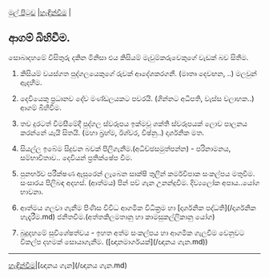 [මුල් පිටුව](/index.md) |[හැඳින්වීම](/හැඳින්වීම.md) |

## ආගම් බිහිවීම.


සොබාදහමේ විසිතුරු දකින මිනිසා එය කිසියම් මැවුම්කරුවෙකුගේ වැඩක් බව සිතීම.

1. කිසියම් වයස්ගත පුද්ගලයෙකුගේ රුවක් ආදේශකරගනී. (මාතෘ දෙවඟන, ..) මලවුන් ඇදහීම.

2. දෙවියෙකු ප්‍රධානව දේව මණ්ඩලයකට පවරයි. (ගින්නට අධිපති, වැස්ස වලාහක..)
	ආගම් බිහිවීම.

3. තව දුරටත් විමසීමේදී පුද්ගල ස්වරූපය ඉක්මවූ ශක්ති ස්වරූපයක් ලොව පාලනය කරන්නේ යැයි සිතයි. (මහා බ්‍රහ්ම, ඊශ්වර, විෂ්නු..) දාර්ශනික මත.

4. සියල්ල ඉබේම සිදුවන බවක් පිලිගැනීම.(අධිච්ඡසමුත්පන්න) - පරිනාමනය, සම්භාවිතාව..
දෙවියන් ප්‍රතික්ෂේප වීම.

5. පුනර්භව පරීක්ෂණ ඇසුරෙන් ලැබෙන සාක්ෂි තුලින් කර්මවිපාක සංකල්පය මතුවීම. සංසාරය පිලිබඳ අදහස්. (ආත්මය) පින් පව් ගැන උනන්දුවීම. දිව්‍යලෝක අපාය..යෝග භාවනා.

6. ආත්මය ගලවා ගැනීම පිණිස විවිධ ආගමික විධික්‍රම හා [දාර්ශනික පද්ධති](/දාර්ශනික හැදෑරීම.md) ජනිතවීම.(අත්තකිලමතානු හා කාමසුකල්ලිකානු යෝග)

7. බුදුදහමේ සුවිශේෂත්වය - ඉහත අත්ම සංකල්පය හා ආගමික ගැලවීම වෙනුවට විකල්ප දහමක් සොයාගැනීම. ([ඥානමාර්ගයක්](/ඥානය ගැන.md))

-----
[හැඳින්වීම](/හැඳින්වීම.md)|[ඥානය ගැන](/ඥානය ගැන.md)
